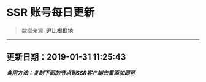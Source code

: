 # SSR 账号每日更新 
> 数据来源: [逗比根据地](https://doub.io/sszhfx/) 
----------------------------------------------
## 更新日期：2019-01-31 11:25:43 
***食用方法：复制下面的节点到SSR客户端去重添加即可***

 